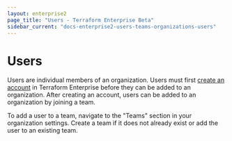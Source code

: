 ```yaml
---
layout: enterprise2
page_title: "Users - Terraform Enterprise Beta"
sidebar_current: "docs-enterprise2-users-teams-organizations-users"
---
```


# Users

Users are individual members of an organization. Users must first [create an account](https://atlas.hashicorp.com/account/new) in Terraform Enterprise before
they can be added to an organization. After creating an account, users can be
added to an organization by joining a team.

To add a user to a team, navigate to the "Teams" section in your organization
settings. Create a team if it does not already exist or add the user to an
existing team.
